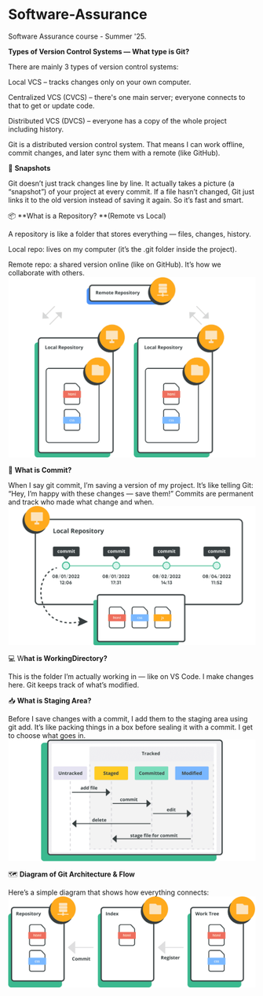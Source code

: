 # Software-Assurance
Software Assurance course - Summer '25.

**Types of Version Control Systems — What type is Git?**

There are mainly 3 types of version control systems:

Local VCS – tracks changes only on your own computer.

Centralized VCS (CVCS) – there's one main server; everyone connects to that to get or update code.

Distributed VCS (DVCS) – everyone has a copy of the whole project including history.

Git is a distributed version control system. That means I can work offline, commit changes, and later sync them with a remote (like GitHub).

📸 **Snapshots**


Git doesn’t just track changes line by line. It actually takes a picture (a “snapshot”) of your project at every commit. If a file hasn’t changed, Git just links it to the old version instead of saving it again. So it’s fast and smart.

📦 **What is a Repository? **(Remote vs Local)


A repository is like a folder that stores everything — files, changes, history.

Local repo: lives on my computer (it’s the .git folder inside the project).

Remote repo: a shared version online (like on GitHub). It’s how we collaborate with others.
![Alt text](diagram3-1.png)

💾 **What is Commit?**


When I say git commit, I’m saving a version of my project. It’s like telling Git: “Hey, I’m happy with these changes — save them!” Commits are permanent and track who made what change and when.
![Alt text](diagram4-1.png)

💻 W**hat is WorkingDirectory?**


This is the folder I’m actually working in — like on VS Code. I make changes here. Git keeps track of what’s modified.

📥 **What is Staging Area?**

Before I save changes with a commit, I add them to the staging area using git add. It’s like packing things in a box before sealing it with a commit. I get to choose what goes in.
![Alt text](diagram2-1.png)

🗺️ **Diagram of Git Architecture & Flow**


Here’s a simple diagram that shows how everything connects:
![Alt text](diagram1-1.png)
